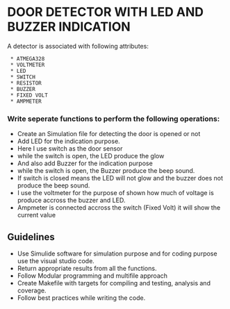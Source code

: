 # DOOR DETECTOR WITH LED AND BUZZER INDICATION
A detector is associated with following attributes:
```
 * ATMEGA328
 * VOLTMETER
 * LED
 * SWITCH
 * RESISTOR
 * BUZZER
 * FIXED VOLT
 * AMPMETER
```
### Write seperate functions to perform the following operations:
* Create an Simulation file for detecting the door is opened or not
* Add LED for the indication purpose.
* Here I use switch as the door sensor
* while the switch is open, the LED produce the glow
* And also add Buzzer for the indication purpose
* while the switch is open, the Buzzer produce the beep sound.
* If switch is closed means the LED will not glow and the buzzer does not produce the beep sound.
* I use the voltmeter for the purpose of shown how much of voltage is produce accross the buzzer and LED.
* Ampmeter is connected accross the switch (Fixed Volt) it will show the current value

## Guidelines
* Use Simulide software for simulation purpose and for coding purpose use the visual studio code.
* Return appropriate results from all the functions.
* Follow Modular programming and multifile approach
* Create Makefile with targets for compiling and testing, analysis and coverage.
* Follow best practices while writing the code.

